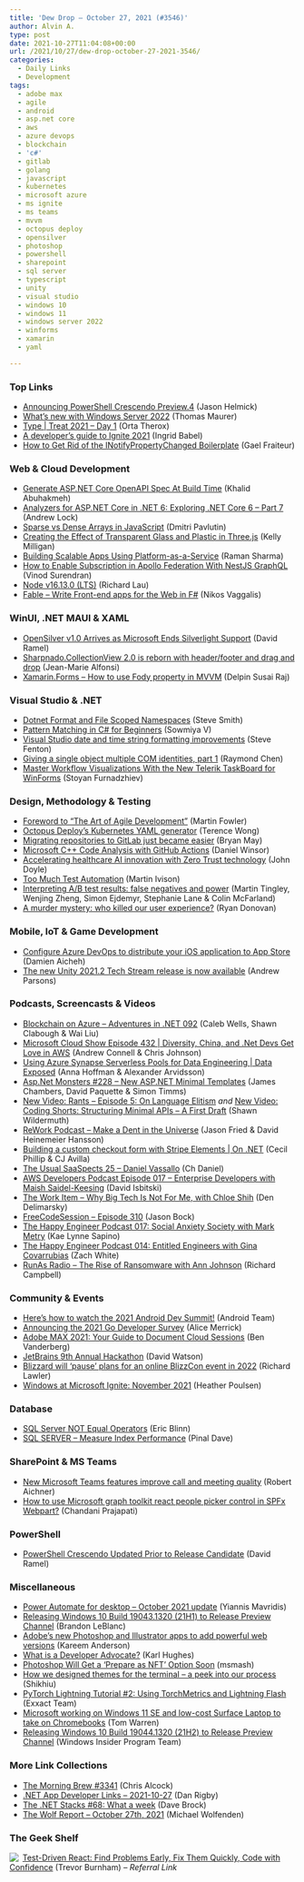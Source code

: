 ```yaml
---
title: 'Dew Drop – October 27, 2021 (#3546)'
author: Alvin A.
type: post
date: 2021-10-27T11:04:08+00:00
url: /2021/10/27/dew-drop-october-27-2021-3546/
categories:
  - Daily Links
  - Development
tags:
  - adobe max
  - agile
  - android
  - asp.net core
  - aws
  - azure devops
  - blockchain
  - 'c#'
  - gitlab
  - golang
  - javascript
  - kubernetes
  - microsoft azure
  - ms ignite
  - ms teams
  - mvvm
  - octopus deploy
  - opensilver
  - photoshop
  - powershell
  - sharepoint
  - sql server
  - typescript
  - unity
  - visual studio
  - windows 10
  - windows 11
  - windows server 2022
  - winforms
  - xamarin
  - yaml

---
```

### <a name="top"></a>Top Links

  * <a href="https://devblogs.microsoft.com/powershell/announcing-powershell-crescendo-preview-4/?WT.mc_id=DOP-MVP-4025064" target="_blank" rel="noopener">Announcing PowerShell Crescendo Preview.4</a> (Jason Helmick)
  * <a href="https://techcommunity.microsoft.com/t5/itops-talk-blog/what-s-new-with-windows-server-2022/ba-p/2885870?WT.mc_id=DOP-MVP-4025064" target="_blank" rel="noopener">What’s new with Windows Server 2022</a> (Thomas Maurer)
  * <a href="https://devblogs.microsoft.com/typescript/type-treat-2021-day-1/?WT.mc_id=DOP-MVP-4025064" target="_blank" rel="noopener">Type | Treat 2021 – Day 1</a> (Orta Therox)
  * <a href="https://techcommunity.microsoft.com/t5/apps-on-azure/a-developer-s-guide-to-ignite-2021/ba-p/2863307?WT.mc_id=DOP-MVP-4025064" target="_blank" rel="noopener">A developer&#8217;s guide to Ignite 2021</a> (Ingrid Babel)
  * <a href="https://www.syncfusion.com/blogs/post/how-to-get-rid-of-the-inotifypropertychanged-boilerplate.aspx" target="_blank" rel="noopener">How to Get Rid of the INotifyPropertyChanged Boilerplate</a> (Gael Fraiteur)



### <a name="web"></a>Web & Cloud Development

  * <a href="https://khalidabuhakmeh.com/generate-aspnet-core-openapi-spec-at-build-time" target="_blank" rel="noopener">Generate ASP.NET Core OpenAPI Spec At Build Time</a> (Khalid Abuhakmeh)
  * <a href="https://andrewlock.net/exploring-dotnet-6-part-7-analyzers-for-minimal-apis/" target="_blank" rel="noopener">Analyzers for ASP.NET Core in .NET 6: Exploring .NET Core 6 &#8211; Part 7</a> (Andrew Lock)
  * <a href="https://dmitripavlutin.com/javascript-sparse-dense-arrays/" target="_blank" rel="noopener">Sparse vs Dense Arrays in JavaScript</a> (Dmitri Pavlutin)
  * <a href="http://feedproxy.google.com/~r/tympanus/~3/HMKYObAHg48/" target="_blank" rel="noopener">Creating the Effect of Transparent Glass and Plastic in Three.js</a> (Kelly Milligan)
  * <a href="https://thenewstack.io/building-scalable-apps-using-platform-as-a-service/" target="_blank" rel="noopener">Building Scalable Apps Using Platform-as-a-Service</a> (Raman Sharma)
  * <a href="https://dzone.com/articles/enable-subscription-apollo-federation" target="_blank" rel="noopener">How to Enable Subscription in Apollo Federation With NestJS GraphQL</a> (Vinod Surendran)
  * <a href="https://nodejs.org/en/blog/release/v16.13.0" target="_blank" rel="noopener">Node v16.13.0 (LTS)</a> (Richard Lau)
  * <a href="http://www.i-programmer.info/news/87-web-development/14969-fable-write-front-end-apps-for-the-web-in-f.html" target="_blank" rel="noopener">Fable &#8211; Write Front-end apps for the Web in F#</a> (Nikos Vaggalis)



### <a name="silverlight"></a>WinUI, .NET MAUI & XAML

  * <a href="https://visualstudiomagazine.com/articles/2021/10/26/opensilver-1-0.aspx" target="_blank" rel="noopener">OpenSilver v1.0 Arrives as Microsoft Ends Silverlight Support</a> (David Ramel)
  * <a href="https://www.sharpnado.com/sharpnado-collectionview-2-0-is-reborn/" target="_blank" rel="noopener">Sharpnado.CollectionView 2.0 is reborn with header/footer and drag and drop</a> (Jean-Marie Alfonsi)
  * <a href="https://xamarinmonkeys.blogspot.com/2021/10/xamarinforms-how-to-use-fody-property.html" target="_blank" rel="noopener">Xamarin.Forms &#8211; How to use Fody property in MVVM</a> (Delpin Susai Raj)



### <a name="dotnet"></a>Visual Studio & .NET

  * <a href="https://ardalis.com/dotnet-format-and-file-scoped-namespaces/" target="_blank" rel="noopener">Dotnet Format and File Scoped Namespaces</a> (Steve Smith)
  * <a href="https://www.syncfusion.com/blogs/post/pattern-matching-in-c-for-beginners.aspx" target="_blank" rel="noopener">Pattern Matching in C# for Beginners</a> (Sowmiya V)
  * <a href="https://www.stevefenton.co.uk/2021/10/visual-studio-date-and-time-string-formatting-improvements/" target="_blank" rel="noopener">Visual Studio date and time string formatting improvements</a> (Steve Fenton)
  * <a href="https://devblogs.microsoft.com/oldnewthing/20211026-00/?p=105834" target="_blank" rel="noopener">Giving a single object multiple COM identities, part 1</a> (Raymond Chen)
  * <a href="https://www.telerik.com/blogs/master-workflow-visualizations-new-telerik-taskboard-winforms" target="_blank" rel="noopener">Master Workflow Visualizations With the New Telerik TaskBoard for WinForms</a> (Stoyan Furnadzhiev)



### <a name="design"></a>Design, Methodology & Testing

  * <a href="https://martinfowler.com/articles/art-agile-foreword.html" target="_blank" rel="noopener">Foreword to &#8220;The Art of Agile Development&#8221;</a> (Martin Fowler)
  * <a href="http://feedproxy.google.com/~r/OctopusDeploy/~3/oItcaM8bOPw/octopus-kubernetes-yaml-generator" target="_blank" rel="noopener">Octopus Deploy&#8217;s Kubernetes YAML generator</a> (Terence Wong)
  * <a href="https://about.gitlab.com/blog/2021/10/26/migrating-repositories-to-gitlab-just-became-easier/" target="_blank" rel="noopener">Migrating repositories to GitLab just became easier</a> (Bryan May)
  * <a href="https://devblogs.microsoft.com/cppblog/microsoft-cpp-code-analysis-with-github-actions/?WT.mc_id=DOP-MVP-4025064" target="_blank" rel="noopener">Microsoft C++ Code Analysis with GitHub Actions</a> (Daniel Winsor)
  * <a href="https://azure.microsoft.com/blog/accelerating-healthcare-ai-innovation-with-zero-trust-technology/?WT.mc_id=DOP-MVP-4025064" target="_blank" rel="noopener">Accelerating healthcare AI innovation with Zero Trust technology</a> (John Doyle)
  * <a href="https://www.stickyminds.com/article/too-much-test-automation" target="_blank" rel="noopener">Too Much Test Automation</a> (Martin Ivison)
  * <a href="https://netflixtechblog.com/interpreting-a-b-test-results-false-negatives-and-power-6943995cf3a8?source=rss----2615bd06b42e---4" target="_blank" rel="noopener">Interpreting A/B test results: false negatives and power</a> (Martin Tingley, Wenjing Zheng, Simon Ejdemyr, Stephanie Lane & Colin McFarland)
  * <a href="https://stackoverflow.blog/2021/10/27/observability-thrives-when-vendor-lock-in-dies/" target="_blank" rel="noopener">A murder mystery: who killed our user experience?</a> (Ryan Donovan)



### <a name="mobile"></a>Mobile, IoT & Game Development

  * <a href="https://damienaicheh.github.io/azure/devops/2021/10/27/configure-azure-devops-app-store-en.html" target="_blank" rel="noopener">Configure Azure DevOps to distribute your iOS application to App Store</a> (Damien Aicheh)
  * <a href="https://blog.unity.com/technology/the-new-unity-20212-tech-stream-release-is-now-available" target="_blank" rel="noopener">The new Unity 2021.2 Tech Stream release is now available</a> (Andrew Parsons)



### <a name="podcasts"></a>Podcasts, Screencasts & Videos

  * <a href="https://adventuresindotnet.com/blockchain-on-azure-net-092" target="_blank" rel="noopener">Blockchain on Azure &#8211; Adventures in .NET 092</a> (Caleb Wells, Shawn Clabough & Wai Liu)
  * <a href="http://feeds.microsoftcloudshow.com/~r/microsoftcloudshowepisodes/~3/Hfec1pllRNk/" target="_blank" rel="noopener">Microsoft Cloud Show Episode 432 | Diversity, China, and .Net Devs Get Love in AWS</a> (Andrew Connell & Chris Johnson)
  * <a href="https://channel9.msdn.com/Shows/Data-Exposed/Using-Azure-Synapse-Serverless-Pools-for-Data-Engineering?WT.mc_id=DOP-MVP-4025064" target="_blank" rel="noopener">Using Azure Synapse Serverless Pools for Data Engineering | Data Exposed</a> (Anna Hoffman & Alexander Arvidsson)
  * <a href="http://www.youtube.com/watch?v=nS4bBkNn0tc" target="_blank" rel="noopener">Asp.Net Monsters #228 &#8211; New ASP.NET Minimal Templates</a> (James Chambers, David Paquette & Simon Timms)
  * <a href="https://wildermuth.com/2021/10/21/new-video-rants-episode-5-on-language-elitism/" target="_blank" rel="noopener">New Video: Rants &#8211; Episode 5: On Language Elitism</a> _and_ <a href="https://wildermuth.com/2021/10/23/new-video-coding-shorts-structuring-minimal-apis-a-first-draft/" target="_blank" rel="noopener">New Video: Coding Shorts: Structuring Minimal APIs &#8211; A First Draft</a> (Shawn Wildermuth)
  * <a href="https://www.rework.fm/make-a-dent-in-the-universe/" target="_blank" rel="noopener">ReWork Podcast &#8211; Make a Dent in the Universe</a> (Jason Fried & David Heinemeier Hansson)
  * <a href="https://channel9.msdn.com/Shows/On-NET/Building-a-custom-checkout-form-with-Stripe-Elements?WT.mc_id=DOP-MVP-4025064" target="_blank" rel="noopener">Building a custom checkout form with Stripe Elements | On .NET</a> (Cecil Phillip & CJ Avilla)
  * <a href="https://anchor.fm/theusualsaaspects/episodes/25--Daniel-Vassallo-e19a5o2" target="_blank" rel="noopener">The Usual SaaSpects 25 &#8211; Daniel Vassallo</a> (Ch Daniel)
  * <a href="https://soundcloud.com/awsdevelopers/episode-017-enterprise-developers-with-maish-saidel-keesing" target="_blank" rel="noopener">AWS Developers Podcast Episode 017 &#8211; Enterprise Developers with Maish Saidel-Keesing</a> (David Isbitski)
  * <a href="http://www.youtube.com/watch?v=HQzA5J-wRpY" target="_blank" rel="noopener">The Work Item &#8211; Why Big Tech Is Not For Me, with Chloe Shih</a> (Den Delimarsky)
  * <a href="http://www.youtube.com/watch?v=oR2mKtDcjBE" target="_blank" rel="noopener">FreeCodeSession &#8211; Episode 310</a> (Jason Bock)
  * <a href="https://oasisofcourage.com/017-social-anxiety-society-with-mark-metry/" target="_blank" rel="noopener">The Happy Engineer Podcast 017: Social Anxiety Society with Mark Metry</a> (Kae Lynne Sapino)
  * <a href="https://oasisofcourage.com/014-entitled-engineers-with-gina-covarrubias/" target="_blank" rel="noopener">The Happy Engineer Podcast 014: Entitled Engineers with Gina Covarrubias</a> (Zach White)
  * <a href="https://runasradio.com/Shows/Show/799" target="_blank" rel="noopener">RunAs Radio &#8211; The Rise of Ransomware with Ann Johnson</a> (Richard Campbell)



### <a name="events"></a>Community & Events

  * <a href="http://feedproxy.google.com/~r/blogspot/hsDu/~3/rd1xXyC2Zj8/how-to-watch-android-dev-2021.html" target="_blank" rel="noopener">Here’s how to watch the 2021 Android Dev Summit!</a> (Android Team)
  * <a href="https://go.dev/blog/survey2021" target="_blank" rel="noopener">Announcing the 2021 Go Developer Survey</a> (Alice Merrick)
  * <a href="https://medium.com/adobetech/adobe-max-2021-your-guide-to-document-cloud-sessions-919cf239b9f2?source=rss----9342990108af---4" target="_blank" rel="noopener">Adobe MAX 2021: Your Guide to Document Cloud Sessions</a> (Ben Vanderberg)
  * <a href="https://blog.jetbrains.com/team/2021/10/27/jetbrains-9th-annual-hackathon/" target="_blank" rel="noopener">JetBrains 9th Annual Hackathon</a> (David Watson)
  * <a href="https://www.theverge.com/2021/10/26/22746780/blizzard-blizzcon-harassment-cancel-warcraft-overwatch-blizzconline" target="_blank" rel="noopener">Blizzard will ‘pause’ plans for an online BlizzCon event in 2022</a> (Richard Lawler)
  * <a href="https://techcommunity.microsoft.com/t5/windows-it-pro-blog/windows-at-microsoft-ignite-november-2021/ba-p/2888380?WT.mc_id=DOP-MVP-4025064" target="_blank" rel="noopener">Windows at Microsoft Ignite: November 2021</a> (Heather Poulsen)



### <a name="sql"></a>Database

  * <a href="http://feedproxy.google.com/~r/MSSQLTips-LatestSqlServerTips/~3/j4b9AjSSw5E/" target="_blank" rel="noopener">SQL Server NOT Equal Operators</a> (Eric Blinn)
  * <a href="https://blog.sqlauthority.com/2021/10/27/sql-server-measure-index-performance/?utm_source=rss&utm_medium=rss&utm_campaign=sql-server-measure-index-performance" target="_blank" rel="noopener">SQL SERVER – Measure Index Performance</a> (Pinal Dave)



### <a name="sp"></a>SharePoint & MS Teams

  * <a href="https://techcommunity.microsoft.com/t5/microsoft-teams-blog/new-microsoft-teams-features-improve-call-and-meeting-quality/ba-p/2884341?WT.mc_id=DOP-MVP-4025064" target="_blank" rel="noopener">New Microsoft Teams features improve call and meeting quality</a> (Robert Aichner)
  * <a href="https://techcommunity.microsoft.com/t5/microsoft-365-pnp-blog/how-to-use-microsoft-graph-toolkit-react-people-picker-control/ba-p/2867973?WT.mc_id=DOP-MVP-4025064" target="_blank" rel="noopener">How to use Microsoft graph toolkit react people picker control in SPFx Webpart?</a> (Chandani Prajapati)



### <a name="ps"></a>PowerShell

  * <a href="https://visualstudiomagazine.com/articles/2021/10/26/powershell-crescendo.aspx" target="_blank" rel="noopener">PowerShell Crescendo Updated Prior to Release Candidate</a> (David Ramel)



### <a name="misc"></a>Miscellaneous

  * <a href="https://powerautomate.microsoft.com/en-us/blog/power-automate-for-desktop-october-2021-update/" target="_blank" rel="noopener">Power Automate for desktop – October 2021 update</a> (Yiannis Mavridis)
  * <a href="https://blogs.windows.com/windows-insider/2021/10/26/releasing-windows-10-build-19043-1320-21h1-to-release-preview-channel/?WT.mc_id=WD-MVP-4025064" target="_blank" rel="noopener">Releasing Windows 10 Build 19043.1320 (21H1) to Release Preview Channel</a> (Brandon LeBlanc)
  * <a href="http://feedproxy.google.com/~r/winbetadotorg/~3/qzB5soIneio/adobes-new-photoshop-and-illustrator-apps-become-powerful-pwas" target="_blank" rel="noopener">Adobe&#8217;s new Photoshop and Illustrator apps to add powerful web versions</a> (Kareem Anderson)
  * <a href="https://draft.dev/learn/what-is-a-developer-advocate" target="_blank" rel="noopener">What is a Developer Advocate?</a> (Karl Hughes)
  * <a href="http://rss.slashdot.org/~r/Slashdot/slashdot/~3/ZJr9O9uwZ_E/photoshop-will-get-a-prepare-as-nft-option-soon" target="_blank" rel="noopener">Photoshop Will Get a &#8216;Prepare as NFT&#8217; Option Soon</a> (msmash)
  * <a href="https://blog.warp.dev/how-we-designed-themes-for-the-terminal-a-peek-into-our-process/" target="_blank" rel="noopener">How we designed themes for the terminal &#8211; a peek into our process</a> (Shikhiu)
  * <a href="https://www.exxactcorp.com/blog/Deep-Learning/advanced-pytorch-lightning-using-torchmetrics-and-lightning-flash" target="_blank" rel="noopener">PyTorch Lightning Tutorial #2: Using TorchMetrics and Lightning Flash</a> (Exxact Team)
  * <a href="https://www.theverge.com/2021/10/26/22746644/microsoft-windows-11-se-surface-laptop-se-education-rumors" target="_blank" rel="noopener">Microsoft working on Windows 11 SE and low-cost Surface Laptop to take on Chromebooks</a> (Tom Warren)
  * <a href="https://blogs.windows.com/windows-insider/2021/10/26/releasing-windows-10-build-19044-1320-21h2-to-release-preview-channel/?WT.mc_id=WD-MVP-4025064" target="_blank" rel="noopener">Releasing Windows 10 Build 19044.1320 (21H2) to Release Preview Channel</a> (Windows Insider Program Team)



### <a name="links"></a>More Link Collections

  * <a href="http://feedproxy.google.com/~r/ReflectivePerspective/~3/ZNUn_YcYiOY/" target="_blank" rel="noopener">The Morning Brew #3341</a> (Chris Alcock)
  * <a href="https://links.danrigby.com/2021/10/app-developer-links-2021-10-27/" target="_blank" rel="noopener">.NET App Developer Links &#8211; 2021-10-27</a> (Dan Rigby)
  * <a href="https://www.daveabrock.com/2021/10/26/dotnet-stacks-68/" target="_blank" rel="noopener">The .NET Stacks #68: What a week</a> (Dave Brock)
  * <a href="https://michael-wolfenden.github.io/2021/10/27/october-27th-2021/" target="_blank" rel="noopener">The Wolf Report &#8211; October 27th, 2021</a> (Michael Wolfenden)



### <a name="shelf"></a>The Geek Shelf

<a href="https://www.amazon.com/dp/1680506463/?tag=amavin-20" target="_blank" rel="noopener"><img decoding="async" align="left" style="border: 0px currentcolor; border-image: none; float: left; display: inline; background-image: none;" src="https://m.media-amazon.com/images/I/41RSys2V9DL._SS135_.jpg" border="0" /></a>&nbsp;<a href="https://www.amazon.com/dp/1680506463/?tag=amavin-20" target="_blank" rel="noopener">Test-Driven React: Find Problems Early, Fix Them Quickly, Code with Confidence</a> (Trevor Burnham) _&#8211; Referral Link_